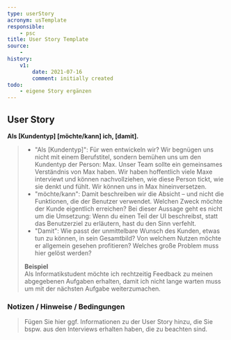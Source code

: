 ```yaml
---
type: userStory
acronym: usTemplate
responsible:
	- psc
title: User Story Template
source:
	- 
history:
	v1:
		date: 2021-07-16
		comment: initially created
todo:
	- eigene Story ergänzen
---
```


## User Story

**Als [Kundentyp] [möchte/kann] ich, [damit].**

> * "Als [Kundentyp]": Für wen entwickeln wir? Wir begnügen uns nicht mit einem Berufstitel, sondern bemühen uns um den Kundentyp der Person: Max. Unser Team sollte ein gemeinsames Verständnis von Max haben. Wir haben hoffentlich viele Maxe interviewt und können nachvollziehen, wie diese Person tickt, wie sie denkt und fühlt. Wir können uns in Max hineinversetzen.
> * "möchte/kann": Damit beschreiben wir die Absicht – und nicht die Funktionen, die der Benutzer verwendet. Welchen Zweck möchte der Kunde eigentlich erreichen? Bei dieser Aussage geht es nicht um die Umsetzung: Wenn du einen Teil der UI beschreibst, statt das Benutzerziel zu erläutern, hast du den Sinn verfehlt.
> * "Damit": Wie passt der unmittelbare Wunsch des Kunden, etwas tun zu können, in sein Gesamtbild? Von welchem Nutzen möchte er allgemein gesehen profitieren? Welches große Problem muss hier gelöst werden?
>
> **Beispiel**  
> Als Informatikstudent möchte ich rechtzeitig Feedback zu meinen abgegebenen Aufgaben erhalten, damit ich nicht lange warten muss um mit der nächsten Aufgabe weiterzumachen.



### Notizen / Hinweise / Bedingungen

> Fügen Sie hier ggf. Informationen zu der User Story hinzu, die Sie bspw. aus den Interviews erhalten haben, die zu beachten sind.